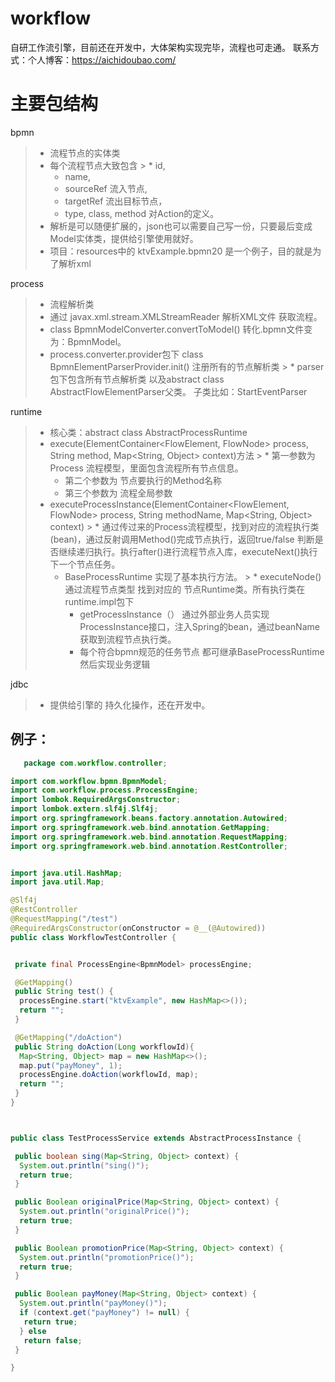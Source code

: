 # workflow 
自研工作流引擎，目前还在开发中，大体架构实现完毕，流程也可走通。
联系方式：个人博客：https://aichidoubao.com/
# 主要包结构

bpmn
> * 流程节点的实体类
> * 每个流程节点大致包含
    >   * id,
>   * name,
>   * sourceRef 流入节点,
>   * targetRef 流出目标节点，
>   * type, class, method 对Action的定义。
> * 解析是可以随便扩展的，json也可以需要自己写一份，只要最后变成Model实体类，提供给引擎使用就好。
> * 项目：resources中的 ktvExample.bpmn20 是一个例子，目的就是为了解析xml

process
> * 流程解析类
> * 通过 javax.xml.stream.XMLStreamReader 解析XML文件 获取流程。
> * class BpmnModelConverter.convertToModel() 转化.bpmn文件变为：BpmnModel。
> * process.converter.provider包下 class BpmnElementParserProvider.init() 注册所有的节点解析类
    >   * parser包下包含所有节点解析类 以及abstract class AbstractFlowElementParser父类。 子类比如：StartEventParser

runtime
>* 核心类：abstract class AbstractProcessRuntime
   >  * execute(ElementContainer<FlowElement, FlowNode> process, String method, Map<String, Object> context)方法
        >    * 第一参数为 Process 流程模型，里面包含流程所有节点信息。
>    * 第二个参数为 节点要执行的Method名称
>    * 第三个参数为 流程全局参数
>  * executeProcessInstance(ElementContainer<FlowElement, FlowNode> process, String methodName, Map<String, Object> context)
     >    * 通过传过来的Process流程模型，找到对应的流程执行类(bean)，通过反射调用Method()完成节点执行，返回true/false 判断是否继续递归执行。执行after()进行流程节点入库，executeNext()执行下一个节点任务。
>    * BaseProcessRuntime 实现了基本执行方法。
       >      * executeNode() 通过流程节点类型 找到对应的 节点Runtime类。所有执行类在runtime.impl包下
>      * getProcessInstance（） 通过外部业务人员实现ProcessInstance接口，注入Spring的bean，通过beanName获取到流程节点执行类。
>      * 每个符合bpmn规范的任务节点 都可继承BaseProcessRuntime 然后实现业务逻辑

jdbc
>* 提供给引擎的 持久化操作，还在开发中。

## 例子：
````java
   package com.workflow.controller;

import com.workflow.bpmn.BpmnModel;
import com.workflow.process.ProcessEngine;
import lombok.RequiredArgsConstructor;
import lombok.extern.slf4j.Slf4j;
import org.springframework.beans.factory.annotation.Autowired;
import org.springframework.web.bind.annotation.GetMapping;
import org.springframework.web.bind.annotation.RequestMapping;
import org.springframework.web.bind.annotation.RestController;


import java.util.HashMap;
import java.util.Map;

@Slf4j
@RestController
@RequestMapping("/test")
@RequiredArgsConstructor(onConstructor = @__(@Autowired))
public class WorkflowTestController {


 private final ProcessEngine<BpmnModel> processEngine;

 @GetMapping()
 public String test() {
  processEngine.start("ktvExample", new HashMap<>());
  return "";
 }

 @GetMapping("/doAction")
 public String doAction(Long workflowId){
  Map<String, Object> map = new HashMap<>();
  map.put("payMoney", 1);
  processEngine.doAction(workflowId, map);
  return "";
 }
}



public class TestProcessService extends AbstractProcessInstance {

 public boolean sing(Map<String, Object> context) {
  System.out.println("sing()");
  return true;
 }

 public Boolean originalPrice(Map<String, Object> context) {
  System.out.println("originalPrice()");
  return true;
 }

 public Boolean promotionPrice(Map<String, Object> context) {
  System.out.println("promotionPrice()");
  return true;
 }

 public Boolean payMoney(Map<String, Object> context) {
  System.out.println("payMoney()");
  if (context.get("payMoney") != null) {
   return true;
  } else
   return false;
 }

}
````
